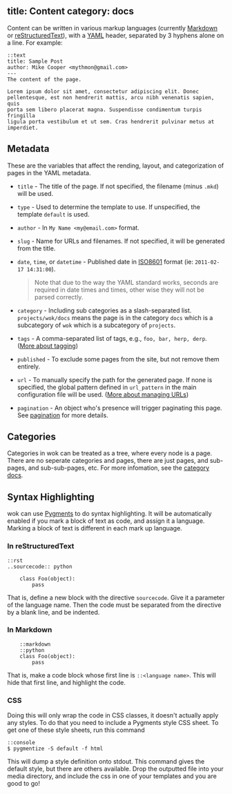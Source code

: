 title: Content
category: docs
---
Content can be written in various markup languages (currently [Markdown][mkd] or [reStructuredText][rst]), with a
[YAML][yaml] header, separated by 3 hyphens alone on a line. For example:

[mkd]: http://daringfireball.net/projects/markdown/
[rst]: http://docutils.sourceforge.net/rst.html
[yaml]: http://www.yaml.org/

    ::text
    title: Sample Post
    author: Mike Cooper <mythmon@gmail.com>
    ---
    The content of the page.

    Lorem ipsum dolor sit amet, consectetur adipiscing elit. Donec
    pellentesque, est non hendrerit mattis, arcu nibh venenatis sapien, quis
    porta sem libero placerat magna. Suspendisse condimentum turpis fringilla
    ligula porta vestibulum et ut sem. Cras hendrerit pulvinar metus at
    imperdiet.

Metadata
--------
These are the variables that affect the rending, layout, and categorization of pages in the YAML metadata.

 -  `title` - The title of the page. If not specified, the filename (minus `.mkd`) will be used.
 -  `type` - Used to determine the template to use. If unspecified, the template `default` is used.
 -  `author` - In `My Name <my@email.com>` format.
 -  `slug` - Name for URLs and filenames. If not specified, it will be generated from the title.
 -  `date`, `time`, or `datetime` - Published date in [ISO8601][8601] format
    (ie: `2011-02-17 14:31:00`).

    > Note that due to the way the YAML standard works, seconds are required
    > in date times and times, other wise they will not be parsed correctly.

 -  `category` - Including sub categories as a slash-separated list.
    `projects/wok/docs` means the page is in the category `docs` which is a
    subcategory of `wok` which is a subcategory of
     `projects`.
 -  `tags` - A comma-separated list of tags, e.g., `foo, bar, herp, derp`.
    ([More about tagging][tagging])
 -  `published` - To exclude some pages from the site, but not remove them entirely.
 -  `url` - To manually specify the path for the generated page. If none is
    specified, the global pattern defined in `url_pattern` in the main
    configuration file will be used. ([More about managing URLs][URLs])
-   `pagination` - An object who's presence will trigger paginating this page.
    See [pagination][] for more details.

[8601]: http://en.wikipedia.org/wiki/ISO_8601
[URLs]: /docs/urls/
[tagging]: /docs/content/tagging/
[pagination]: /docs/pagination/

Categories
----------
Categories in wok can be treated as a tree, where every node is a page. There are no seperate categories and pages, there are just pages, and sub-pages, and sub-sub-pages, etc. For more infomation, see the [category docs](/docs/content/categories/).

Syntax Highlighting
-------------------
wok can use [Pygments][pyg] to do syntax highlighting. It will be automatically enabled if you mark a block of text as code, and assign it a language. Marking a block of text is different in each mark up language.

[pyg]: http://pygments.org

### In reStructuredText

    ::rst
    ..sourcecode:: python

        class Foo(object):
            pass

That is, define a new block with the directive `sourcecode`. Give it a parameter of the language name. Then the code must be separated from the directive by a blank line, and be indented.

### In Markdown

        ::markdown
        ::python
        class Foo(object):
            pass

That is, make a code block whose first line is `::<language name>`. This will hide that first line, and highlight the code.

### CSS
Doing this will only wrap the code in CSS classes, it doesn't actually apply any styles. To do that you need to include a Pygments style CSS sheet. To get one of these style sheets, run this command

    ::console
    $ pygmentize -S default -f html

This will dump a style definition onto stdout. This command gives the default style, but there are others available. Drop the outputted file into your media directory, and include the css in one of your templates and you are good to go!
